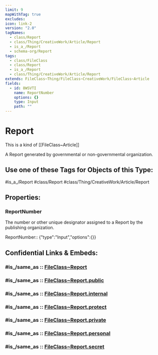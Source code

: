 ```yaml
---
limit: 9
mapWithTag: true
excludes: 
icon: link-2
version: "2.0"
tagNames:
  - class/Report
  - class/Thing/CreativeWork/Article/Report
  - is_a_/Report
  - schema-org/Report
tags:
  - class/FileClass
  - class/Report
  - is_a_/Report
  - class/Thing/CreativeWork/Article/Report
extends: FileClass~Thing/FileClass~CreativeWork/FileClass~Article
fields:
  - id: 8WSVTI
    name: ReportNumber
    options: {}
    type: Input
    path: ""
---
```


# Report
This is a kind of [[FileClass~Article]]

A Report generated by governmental or non-governmental organization.


## Use one of these Tags for Objects of this Type:

#is_a_/Report
#class/Report
#class/Thing/CreativeWork/Article/Report

## Properties:

### ReportNumber
The number or other unique designator assigned to a Report by the publishing organization.

ReportNumber:: {"type":"Input","options":{}}


## Confidential Links & Embeds: 

### #is_/same_as :: [FileClass~Report](/_Standards/fileClass/FileClass~Thing/FileClass~CreativeWork/FileClass~Article/FileClass~Report.md) 

### #is_/same_as :: [FileClass~Report.public](/_public/fileClass/FileClass~Thing/FileClass~CreativeWork/FileClass~Article/FileClass~Report.public.md) 

### #is_/same_as :: [FileClass~Report.internal](/_internal/fileClass/FileClass~Thing/FileClass~CreativeWork/FileClass~Article/FileClass~Report.internal.md) 

### #is_/same_as :: [FileClass~Report.protect](/_protect/fileClass/FileClass~Thing/FileClass~CreativeWork/FileClass~Article/FileClass~Report.protect.md) 

### #is_/same_as :: [FileClass~Report.private](/_private/fileClass/FileClass~Thing/FileClass~CreativeWork/FileClass~Article/FileClass~Report.private.md) 

### #is_/same_as :: [FileClass~Report.personal](/_personal/fileClass/FileClass~Thing/FileClass~CreativeWork/FileClass~Article/FileClass~Report.personal.md) 

### #is_/same_as :: [FileClass~Report.secret](/_secret/fileClass/FileClass~Thing/FileClass~CreativeWork/FileClass~Article/FileClass~Report.secret.md)

